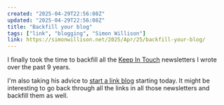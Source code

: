 ```yaml
---
created: "2025-04-29T22:56:08Z"
updated: "2025-04-29T22:56:08Z"
title: "Backfill your blog"
tags: ["link", "blogging", "Simon Willison"]
link: https://simonwillison.net/2025/Apr/25/backfill-your-blog/
---
```


I finally took the time to backfill all the [Keep In Touch](/blog/tag/keep-in-touch/) newsletters I wrote over the past 9 years.

I'm also taking his advice to [start a link blog](https://simonwillison.net/2024/Dec/22/link-blog/#more-people-should-do-this) starting today. It might be interesting to go back through all the links in all those newsletters and backfill them as well.

